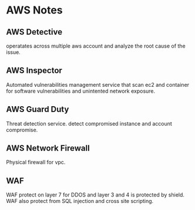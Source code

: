 # AWS Notes

## AWS Detective
operatates across multiple aws account and analyze the root cause of the issue.

## AWS Inspector
Automated vulnerabilities management service that scan ec2 and container for software vulnerabilities and unintented network exposure.

## AWS Guard Duty
Threat detection service. detect compromised instance and account compromise.

## AWS Network Firewall
Physical firewall for vpc.

## WAF
WAF protect on layer 7 for DDOS and layer  3 and 4 is protected by shield. 
WAF also protect from SQL injection and cross site scripting.

